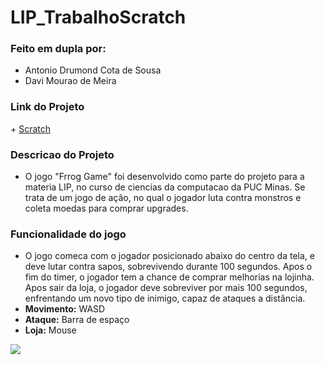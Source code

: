 # LIP_TrabalhoScratch
### Feito em dupla por:
+ Antonio Drumond Cota de Sousa
+ Davi Mourao de Meira

<h3>Link do Projeto</h3>
+ <a href="https://scratch.mit.edu/projects/1006379359/">Scratch</a>

### Descricao do Projeto
+ O jogo "Frrog Game" foi desenvolvido como parte do projeto para a materia LIP, no curso de ciencias da computacao da PUC Minas. Se trata de um jogo de ação, no qual o jogador luta contra monstros e coleta moedas para comprar upgrades.

### Funcionalidade do jogo
+ O jogo comeca com o jogador posicionado abaixo do centro da tela, e deve lutar contra sapos, sobrevivendo durante 100 segundos. Apos o fim do timer, o jogador tem a chance de comprar melhorias na lojinha. Apos sair da loja, o jogador deve sobreviver por mais 100 segundos, enfrentando um novo tipo de inimigo, capaz de ataques a distância.
+ **Movimento:** WASD
+ **Ataque:** Barra de espaço
+ **Loja:** Mouse

<img src="GIF/GameGIF.gif">
